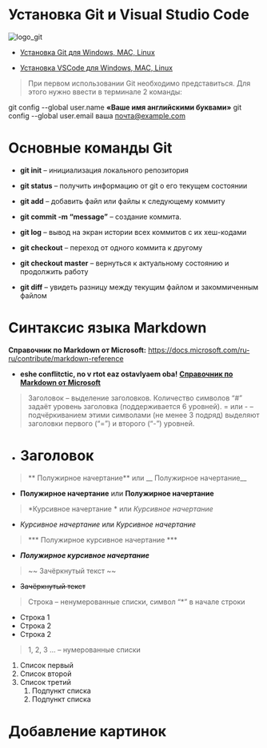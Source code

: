 **Установка Git и Visual Studio Code**
=

![logo_git](https://git-scm.com/images/logos/downloads/Git-Logo-2Color.png)

* [Установка Git для Windows, MAC, Linux](https://git-scm.com/downloads)

* [Установка VSCode для Windows, MAC, Linux](https://code.visualstudio.com/Download)

> При первом использовании Git необходимо представиться.  Для этого нужно ввести в терминале 2 команды:

git config --global user.name **«Ваше имя английскими буквами»** 
git config --global user.email ваша почта@example.com

# **Основные команды Git** 
* **git init** – инициализация локального репозитория

* **git status** – получить информацию от git о его текущем состоянии

* **git add** – добавить файл или файлы к следующему коммиту

* **git commit -m “message”** – создание коммита.

* **git log** – вывод на экран истории всех коммитов с их хеш-кодами

* **git checkout** – переход от одного коммита к другому

* **git checkout master** – вернуться к актуальному состоянию и продолжить работу

* **git diff** – увидеть разницу между текущим файлом и закоммиченным файлом

# **Синтаксис языка Markdown** 
**Справочник по Markdown от Microsoft:**
https://docs.microsoft.com/ru-ru/contribute/markdown-reference
* **eshe conflitctic, no v rtot eaz ostavlyaem oba!**
[**Справочник по Markdown от Microsoft**](https://docs.microsoft.com/ru-ru/contribute/markdown-reference)

> Заголовок – выделение заголовков. Количество символов “#” задаёт уровень заголовка  (поддерживается 6 уровней).
= или - – подчёркиванием этими символами (не менее 3 подряд) выделяют заголовки  первого (“=”) и второго (“-”) уровней.
* # Заголовок

> ** Полужирное начертание** или __ Полужирное начертание__
* **Полужирное начертание** или __Полужирное начертание__

> *Курсивное начертание * или _Курсивное начертание_

* *Курсивное начертание* или _Курсивное начертание_

> ***  Полужирное курсивное начертание  ***

* ***Полужирное курсивное начертание***

> ~~ Зачёркнутый текст ~~ 
* ~~Зачёркнутый текст~~ 

>Строка – ненумерованные списки, символ “*” в начале строки
* Строка 1
* Строка 2
* Строка 2

>1, 2, 3 … – нумерованные списки

1. Список первый
1. Список второй
1. Список третий
     1. Подпункт списка
     1. Подпункт списка


# **Добавление картинок** 